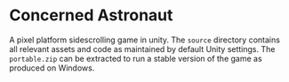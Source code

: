 # Concerned Astronaut
A pixel platform sidescrolling game in unity.
The `source` directory contains all relevant assets and code as maintained by default Unity settings.
The `portable.zip` can be extracted to run a stable version of the game as produced on Windows.
